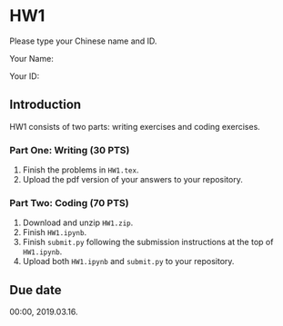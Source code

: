 # HW1

Please type your Chinese name and ID.

Your Name:

Your ID:

## Introduction

HW1 consists of two parts: writing exercises and coding exercises.

### Part One: Writing (30 PTS)

1. Finish the problems in `HW1.tex`.
2. Upload the pdf version of your answers to your repository.

### Part Two: Coding (70 PTS)

1. Download and unzip `HW1.zip`.
2. Finish `HW1.ipynb`. 
3. Finish `submit.py` following the submission instructions at the top of `HW1.ipynb`.
4. Upload both `HW1.ipynb` and `submit.py` to your repository.

## Due date
 
00:00, 2019.03.16.
